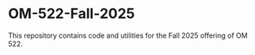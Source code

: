 # OM-522-Fall-2025 

This repository contains code and utilities for the Fall 2025 offering of OM 522.

